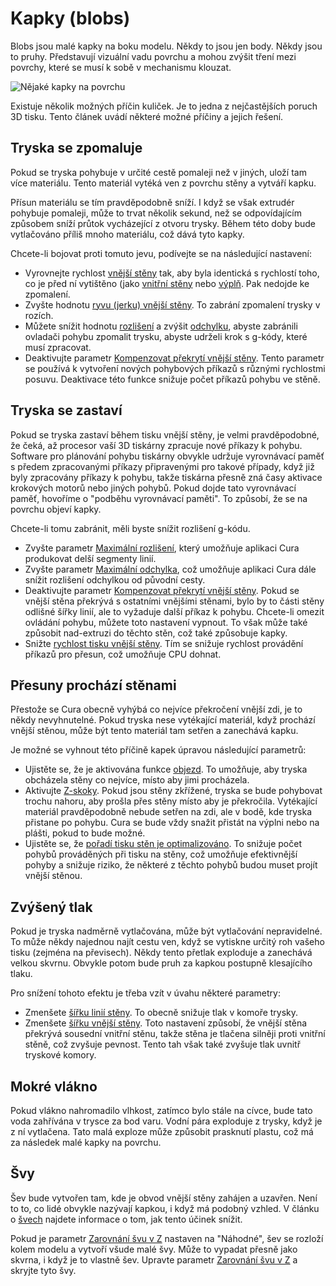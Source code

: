 Kapky (blobs)
====
Blobs jsou malé kapky na boku modelu. Někdy to jsou jen body. Někdy jsou to pruhy. Představují vizuální vadu povrchu a mohou zvýšit tření mezi povrchy, které se musí k sobě v mechanismu klouzat.

![Nějaké kapky na povrchu](../../../articles/images/blobs.jpg)

Existuje několik možných příčin kuliček. Je to jedna z nejčastějších poruch 3D tisku. Tento článek uvádí některé možné příčiny a jejich řešení.

Tryska se zpomaluje
----
Pokud se tryska pohybuje v určité cestě pomaleji než v jiných, uloží tam více materiálu. Tento materiál vytéká ven z povrchu stěny a vytváří kapku.

Přísun materiálu se tím pravděpodobně sníží. I když se však extrudér pohybuje pomaleji, může to trvat několik sekund, než se odpovídajícím způsobem sníží průtok vycházející z otvoru trysky. Během této doby bude vytlačováno příliš mnoho materiálu, což dává tyto kapky.

Chcete-li bojovat proti tomuto jevu, podívejte se na následující nastavení:
* Vyrovnejte rychlost [vnější stěny](../speed/speed_wall_0.md) tak, aby byla identická s rychlostí toho, co je před ní vytištěno (jako [vnitřní stěny](../speed/speed_wall_x.md) nebo [výplň](../speed/speed_infill.md). Pak nedojde ke zpomalení.
* Zvyšte hodnotu [ryvu (jerku) vnější stěny](../speed/jerk_wall_0.md). To zabrání zpomalení trysky v rozích.
* Můžete snížit hodnotu [rozlišení](../meshfix/meshfix_maximum_resolution.md) a zvýšit [odchylku](../meshfix/meshfix_maximum_deviation.md), abyste zabránili ovladači pohybu zpomalit trysku, abyste udrželi krok s g-kódy, které musí zpracovat.
* Deaktivujte parametr [Kompenzovat překrytí vnější stěny](../shell/travel_compensate_overlapping_walls_0_enabled.md). Tento parametr se používá k vytvoření nových pohybových příkazů s různými rychlostmi posuvu. Deaktivace této funkce snižuje počet příkazů pohybu ve stěně.

Tryska se zastaví
----
Pokud se tryska zastaví během tisku vnější stěny, je velmi pravděpodobné, že čeká, až procesor vaší 3D tiskárny zpracuje nové příkazy k pohybu. Software pro plánování pohybu tiskárny obvykle udržuje vyrovnávací paměť s předem zpracovanými příkazy připravenými pro takové případy, když již byly zpracovány příkazy k pohybu, takže tiskárna přesně zná časy aktivace krokových motorů nebo jiných pohybů. Pokud dojde tato vyrovnávací paměť, hovoříme o "podběhu vyrovnávací paměti". To způsobí, že se na povrchu objeví kapky.

Chcete-li tomu zabránit, měli byste snížit rozlišení g-kódu.
* Zvyšte parametr [Maximální rozlišení](../meshfix/meshfix_maximum_resolution.md), který umožňuje aplikaci Cura produkovat delší segmenty linií.
* Zvyšte parametr [Maximální odchylka](../meshfix/meshfix_maximum_deviation.md), což umožňuje aplikaci Cura dále snížit rozlišení odchylkou od původní cesty.
* Deaktivujte parametr [Kompenzovat překrytí vnější stěny](../shell/travel_compensate_overlapping_walls_0_enabled.md). Pokud se vnější stěna překrývá s ostatními vnějšími stěnami, bylo by to části stěny odlišné šířky linií, ale to vyžaduje další příkaz k pohybu. Chcete-li omezit ovládání pohybu, můžete toto nastavení vypnout. To však může také způsobit nad-extruzi do těchto stěn, což také způsobuje kapky.
* Snižte [rychlost tisku vnější stěny](../speed/speed_wall_0.md). Tím se snižuje rychlost provádění příkazů pro přesun, což umožňuje CPU dohnat.

Přesuny prochází stěnami
----
Přestože se Cura obecně vyhýbá co nejvíce překročení vnější zdi, je to někdy nevyhnutelné. Pokud tryska nese vytékající  materiál, když prochází vnější stěnou, může být tento materiál tam setřen a zanechává kapku.

Je možné se vyhnout této příčině kapek úpravou následující parametrů:
* Ujistěte se, že je aktivována funkce [objezd](../travel/retraction_combing.md). To umožňuje, aby tryska obcházela stěny co nejvíce, místo aby jimi procházela.
* Aktivujte [Z-skoky](../travel/retraction_hop_enabled.md). Pokud jsou stěny zkřížené, tryska se bude pohybovat trochu nahoru, aby prošla přes stěny místo aby je překročila. Vytékající materiál pravděpodobně nebude setřen na zdi, ale v bodě, kde tryska přistane po pohybu. Cura se bude vždy snažit přistát na výplni nebo na plášti, pokud to bude možné.
* Ujistěte se, že [pořadí tisku stěn je optimalizováno](../shell/optimize_wall_printing_order.md). To snižuje počet pohybů prováděných při tisku na stěny, což umožňuje efektivnější pohyby a snižuje riziko, že některé z těchto pohybů budou muset projít vnější stěnou.

Zvýšený tlak
----
Pokud je tryska nadměrně vytlačována, může být vytlačování nepravidelné. To může někdy najednou najít cestu ven, když se vytiskne určitý roh vašeho tisku (zejména na převisech). Někdy tento přetlak exploduje a zanechává velkou skvrnu. Obvykle potom bude pruh za kapkou postupně klesajícího tlaku.

Pro snížení tohoto efektu je třeba vzít v úvahu některé parametry:
* Zmenšete [šířku linií stěny](../resolution/wall_line_width.md). To obecně snižuje tlak v komoře trysky.
* Zmenšete [šířku vnější stěny](../shell/wall_0_inset.md). Toto nastavení způsobí, že vnější stěna překrývá sousední vnitřní stěnu, takže stěna je tlačena silněji proti vnitřní stěně, což zvyšuje pevnost. Tento tah však také zvyšuje tlak uvnitř tryskové komory.

Mokré vlákno
----
Pokud vlákno nahromadilo vlhkost, zatímco bylo stále na cívce, bude tato voda zahřívána v trysce za bod varu. Vodní pára exploduje z trysky, když je z ní vytlačena. Tato malá exploze může způsobit prasknutí plastu, což má za následek malé kapky na povrchu.

Švy
----
Šev bude vytvořen tam, kde je obvod vnější stěny zahájen a uzavřen. Není to to, co lidé obvykle nazývají kapkou, i když má podobný vzhled. V článku o [švech](seam.md) najdete informace o tom, jak tento účinek snížit.

Pokud je parametr [Zarovnání švu v Z](../shell/z_seam_type.md) nastaven na "Náhodné", šev se rozloží kolem modelu a vytvoří všude malé švy. Může to vypadat přesně jako skvrna, i když je to vlastně šev. Upravte parametr [Zarovnání švu v Z](../shell/z_seam_type.md) a skryjte tyto švy.